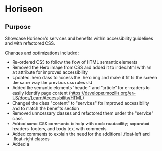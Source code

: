 # Horiseon

## Purpose
Showcase Horiseon's services and benefits within accessibility guidelines and with refactored CSS.

Changes and optimizations included:
* Re-ordered CSS to follow the flow of HTML semantic elements
* Removed the Hero image from CSS and added it to index.html with an alt attribute for improved accessibility
* Updated .hero class to access the .hero img and make it fit to the screen the same way the previous css rules did
* Added the semantic elements "header" and "article" for e-readers to easily identify page content (https://developer.mozilla.org/en-US/docs/Learn/Accessibility/HTML)
* Changed the class "content" to "services" for improved accessibility and to match the benefits section
* Removed unncessary classes and refactored them under the "service" class
* Added some CSS comments to help with code readability; separated headers, footers, and body text with comments
* Added comments to explain the need for the additional .float-left and .float-right classes
* Added a <title> tag to give a more descriptive page title for improved accessibility
* Added null alt attributes to images in the services and benefits sections to denote that they are decorative images (reference: https://www.w3.org/WAI/tutorials/images/decorative/#:~:text=In%20these%20cases%2C%20a%20null,from%20that%20in%20adjacent%20text)

## Screenshot

![Screenshot](https://github.com/powerar/horiseon/blob/main/screenshot.jpg?raw=true)

## Built With
* HTML
* CSS

## Website
https://powerar.github.io/horiseon

## Contribution
Made with ❤️ by Andrew Power
